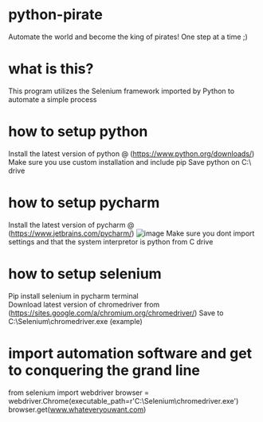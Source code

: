 # python-pirate
Automate the world and become the king of pirates!
One step at a time ;)

# what is this?
This program utilizes the Selenium framework imported by Python to automate a simple process

# how to setup python
Install the latest version of python @ (https://www.python.org/downloads/)
Make sure you use custom installation and include pip
Save python on C:\ drive

# how to setup pycharm 
Install the latest version of pycharm @ (https://www.jetbrains.com/pycharm/)
![image](https://user-images.githubusercontent.com/74867958/114215938-3ca92800-9934-11eb-96c0-0490aef331d2.png)
Make sure you dont import settings and that the system interpretor is python from C drive

# how to setup selenium
Pip install selenium in pycharm terminal  
Download latest version of chromedriver from (https://sites.google.com/a/chromium.org/chromedriver/)
Save to C:\Selenium\chromedriver.exe (example)

# import automation software and get to conquering the grand line
from selenium import webdriver
browser = webdriver.Chrome(executable_path=r'C:\Selenium\chromedriver.exe')
browser.get(www.whateveryouwant.com)
